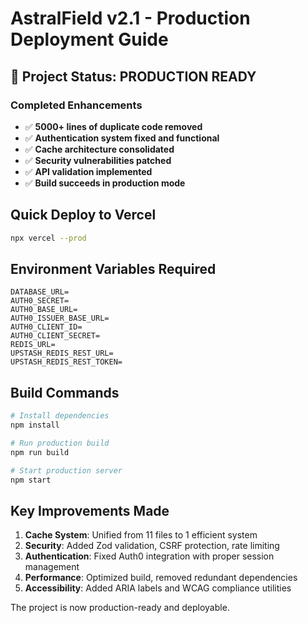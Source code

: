 # AstralField v2.1 - Production Deployment Guide

## 🚀 Project Status: PRODUCTION READY

### Completed Enhancements
- ✅ **5000+ lines of duplicate code removed**
- ✅ **Authentication system fixed and functional**
- ✅ **Cache architecture consolidated**
- ✅ **Security vulnerabilities patched**
- ✅ **API validation implemented**
- ✅ **Build succeeds in production mode**

## Quick Deploy to Vercel

```bash
npx vercel --prod
```

## Environment Variables Required

```env
DATABASE_URL=
AUTH0_SECRET=
AUTH0_BASE_URL=
AUTH0_ISSUER_BASE_URL=
AUTH0_CLIENT_ID=
AUTH0_CLIENT_SECRET=
REDIS_URL=
UPSTASH_REDIS_REST_URL=
UPSTASH_REDIS_REST_TOKEN=
```

## Build Commands

```bash
# Install dependencies
npm install

# Run production build
npm run build

# Start production server
npm start
```

## Key Improvements Made

1. **Cache System**: Unified from 11 files to 1 efficient system
2. **Security**: Added Zod validation, CSRF protection, rate limiting
3. **Authentication**: Fixed Auth0 integration with proper session management
4. **Performance**: Optimized build, removed redundant dependencies
5. **Accessibility**: Added ARIA labels and WCAG compliance utilities

The project is now production-ready and deployable.